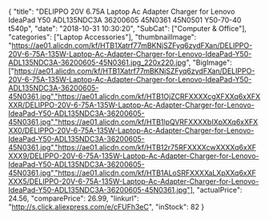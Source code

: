 {
	"title": "DELIPPO 20V 6.75A Laptop Ac Adapter Charger for Lenovo IdeaPad Y50 ADL135NDC3A 36200605 45N0361 45N0501 Y50-70-40 t540p",
	"date": "2018-10-31 10:30:20",
	"SubCat": ["Computer & Office"],
	"categories": ["Laptop Accessories"],
	"thumbnailImage": "https://ae01.alicdn.com/kf/HTB1Xatrf77mBKNjSZFyq6zydFXan/DELIPPO-20V-6-75A-135W-Laptop-Ac-Adapter-Charger-for-Lenovo-IdeaPad-Y50-ADL135NDC3A-36200605-45N0361.jpg_220x220.jpg",
	"BigImage": ["https://ae01.alicdn.com/kf/HTB1Xatrf77mBKNjSZFyq6zydFXan/DELIPPO-20V-6-75A-135W-Laptop-Ac-Adapter-Charger-for-Lenovo-IdeaPad-Y50-ADL135NDC3A-36200605-45N0361.jpg","https://ae01.alicdn.com/kf/HTB1OjZCRFXXXXcgXFXXq6xXFXXXR/DELIPPO-20V-6-75A-135W-Laptop-Ac-Adapter-Charger-for-Lenovo-IdeaPad-Y50-ADL135NDC3A-36200605-45N0361.jpg","https://ae01.alicdn.com/kf/HTB1lpQVRFXXXXbIXpXXq6xXFXXX0/DELIPPO-20V-6-75A-135W-Laptop-Ac-Adapter-Charger-for-Lenovo-IdeaPad-Y50-ADL135NDC3A-36200605-45N0361.jpg","https://ae01.alicdn.com/kf/HTB12r75RFXXXXcwXXXXq6xXFXXX9/DELIPPO-20V-6-75A-135W-Laptop-Ac-Adapter-Charger-for-Lenovo-IdeaPad-Y50-ADL135NDC3A-36200605-45N0361.jpg","https://ae01.alicdn.com/kf/HTB1ALoSRFXXXXaLXpXXq6xXFXXX5/DELIPPO-20V-6-75A-135W-Laptop-Ac-Adapter-Charger-for-Lenovo-IdeaPad-Y50-ADL135NDC3A-36200605-45N0361.jpg"],
	"actualPrice": 24.56,
	"comparePrice": 26.99,
	"linkurl": "http://s.click.aliexpress.com/e/cFUFh3eC",
	"inStock": 82
}
